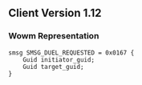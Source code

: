 ## Client Version 1.12

### Wowm Representation
```rust,ignore
smsg SMSG_DUEL_REQUESTED = 0x0167 {
    Guid initiator_guid;    
    Guid target_guid;    
}

```
